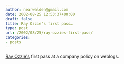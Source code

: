 ```yaml
---
author: nearwalden@gmail.com
date: 2002-08-25 12:53:37+00:00
draft: false
title: Ray Ozzie's first pass…
type: post
url: /2002/08/25/ray-ozzies-first-pass/
categories:
- posts
---
```


[Ray Ozzie's](//www.ozzie.net/blog/2002/08/24.html#a50') first pass at a company policy on weblogs.



